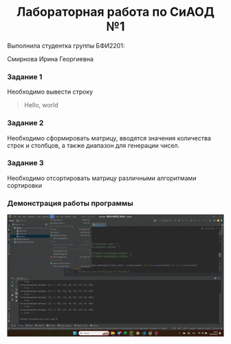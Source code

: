 <h1 style="text-align: center;">Лабораторная работа по СиАОД №1</h1>

Выполнила студентка группы БФИ2201:

Смирнова Ирина Георгиевна

<h3>Задание 1</h3>
Необходимо вывести строку

>Hello, world
  
<h3>Задание 2</h3>
Необходимо сформировать матрицу, вводятся значения количества строк и столбцов, а также диапазон для генерации чисел.
  
<h3>Задание 3</h3>
Необходимо отсортировать матрицу различными алгоритмами сортировки

<h3>Демонстрация работы программы</h3>


![](https://github.com/ISmirnova19/siaod1/blob/main/doc_2024-02-26_22-07-36%20(1).gif?raw=true)
